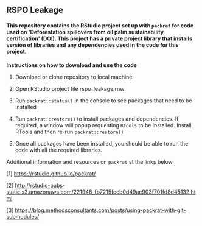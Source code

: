 ## RSPO Leakage

#### This repository contains the RStudio project set up with `packrat` for code used on 'Deforestation spillovers from oil palm sustainability certification' (DOI). This project has a private project library that installs version of libraries and any dependencies used in the code for this project.


**Instructions on how to download and use the code**
1. Download or clone repository to local machine

2. Open RStudio project file rspo_leakage.rnw

3. Run `packrat::status()` in the console to see packages that need to be installed

4. Run `packrat::restore()` to install packages and dependencies. If required, a window will popup requesting `RTools` to be installed. Install RTools and then re-run `packrat::restore()`

5. Once all packages have been installed, you should be able to run the code with all the required libraries.


Additional information and resources on `packrat` at the links below

[1] https://rstudio.github.io/packrat/

[2] http://rstudio-pubs-static.s3.amazonaws.com/221948_fb7215fecb0d49ac903f701fd8d45132.html

[3] https://blog.methodsconsultants.com/posts/using-packrat-with-git-submodules/




 

